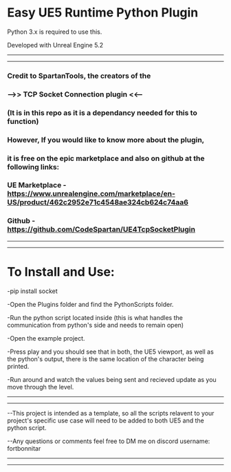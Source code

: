 # Easy UE5 Runtime Python Plugin

Python 3.x is required to use this.

Developed with Unreal Engine 5.2


--------------------------------------------------------------------------------------------------------------------------------------------------------------------------------
--------------------------------------------------------------------------------------------------------------------------------------------------------------------------------





 ### Credit to SpartanTools, the creators of the 
 ### -->> TCP Socket Connection plugin <<-- 
 ### (It is in this repo as it is a dependancy needed for this to function)
 ### However, If you would like to know more about the plugin,
 ### it is free on the epic marketplace and also on github at the following links:

 ### UE Marketplace - https://www.unrealengine.com/marketplace/en-US/product/462c2952e71c4548ae324cb624c74aa6
 
 ### Github - https://github.com/CodeSpartan/UE4TcpSocketPlugin






--------------------------------------------------------------------------------------------------------------------------------------------------------------------------------
--------------------------------------------------------------------------------------------------------------------------------------------------------------------------------






# To Install and Use:

-pip install socket

-Open the Plugins folder and find the PythonScripts folder.

-Run the python script located inside (this is what handles the communication from python's side and needs to remain open)

-Open the example project.

-Press play and you should see that in both, the UE5 viewport, as well as the python's output, there is the same location of the character being printed.

-Run around and watch the values being sent and recieved update as you move through the level. 





--------------------------------------------------------------------------------------------------------------------------------------------------------------------------------
--------------------------------------------------------------------------------------------------------------------------------------------------------------------------------




--This project is intended as a template, so all the scripts relavent to your project's specific use case will need to be added to both UE5 and the python script. 

--Any questions or comments feel free to DM me on discord username: fortbonnitar  



--------------------------------------------------------------------------------------------------------------------------------------------------------------------------------
--------------------------------------------------------------------------------------------------------------------------------------------------------------------------------




